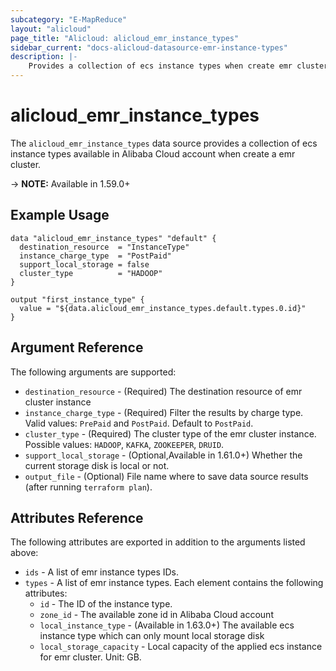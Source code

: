 ```yaml
---
subcategory: "E-MapReduce"
layout: "alicloud"
page_title: "Alicloud: alicloud_emr_instance_types"
sidebar_current: "docs-alicloud-datasource-emr-instance-types"
description: |-
    Provides a collection of ecs instance types when create emr cluster according to the specified filters.
---
```


# alicloud\_emr\_instance\_types

The `alicloud_emr_instance_types` data source provides a collection of ecs
instance types available in Alibaba Cloud account when create a emr cluster.

-> **NOTE:** Available in 1.59.0+

## Example Usage

```
data "alicloud_emr_instance_types" "default" {
  destination_resource  = "InstanceType"
  instance_charge_type  = "PostPaid"
  support_local_storage = false
  cluster_type          = "HADOOP"
}

output "first_instance_type" {
  value = "${data.alicloud_emr_instance_types.default.types.0.id}"
}
```

## Argument Reference

The following arguments are supported:

* `destination_resource` - (Required) The destination resource of emr cluster instance
* `instance_charge_type` - (Required) Filter the results by charge type. Valid values: `PrePaid` and `PostPaid`. Default to `PostPaid`.
* `cluster_type` - (Required) The cluster type of the emr cluster instance. Possible values: `HADOOP`, `KAFKA`, `ZOOKEEPER`, `DRUID`.
* `support_local_storage` - (Optional,Available in 1.61.0+) Whether the current storage disk is local or not.
* `output_file` - (Optional) File name where to save data source results (after running `terraform plan`).

## Attributes Reference

The following attributes are exported in addition to the arguments listed above:

* `ids` - A list of emr instance types IDs. 
* `types` - A list of emr instance types. Each element contains the following attributes:
  * `id` - The ID of the instance type.
  * `zone_id` - The available zone id in Alibaba Cloud account
  * `local_instance_type` - (Available in 1.63.0+) The available ecs instance type which can only mount local storage disk 
  * `local_storage_capacity` - Local capacity of the applied ecs instance for emr cluster. Unit: GB.
